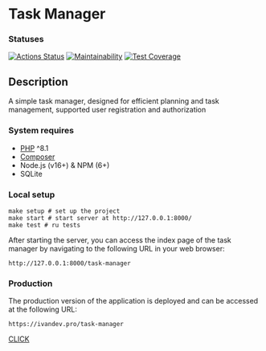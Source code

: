 # Task Manager
###  Statuses
[![Actions Status](https://github.com/abstract-point/php-project-57/actions/workflows/main-check.yml/badge.svg)](https://github.com/abstract-point/php-project-57/actions)
[![Maintainability](https://api.codeclimate.com/v1/badges/1c948fdeaf5cba6c5101/maintainability)](https://codeclimate.com/github/abstract-point/php-project-57/maintainability)
[![Test Coverage](https://api.codeclimate.com/v1/badges/1c948fdeaf5cba6c5101/test_coverage)](https://codeclimate.com/github/abstract-point/php-project-57/test_coverage)

## Description

A simple task manager, designed for efficient planning and task management, supported user registration and authorization

### System requires
- [PHP](https://www.php.net/) ^8.1
- [Composer](https://getcomposer.org/download/)
- Node.js (v16+) & NPM (6+)
- SQLite

### Local setup
```shell
make setup # set up the project
make start # start server at http://127.0.0.1:8000/
make test # ru tests
```
After starting the server, you can access the index page of the task manager by navigating to the following URL in your web browser:
```text
http://127.0.0.1:8000/task-manager
```
### Production
The production version of the application is deployed and can be accessed at the following URL:
```text
https://ivandev.pro/task-manager
```
[CLICK](https://ivandev.pro/task-manager)
